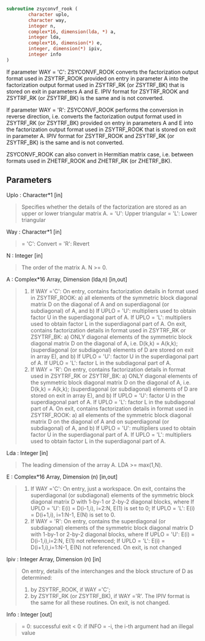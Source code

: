 ```fortran
subroutine zsyconvf_rook (
		character uplo,
		character way,
		integer n,
		complex*16, dimension(lda, *) a,
		integer lda,
		complex*16, dimension(*) e,
		integer, dimension(*) ipiv,
		integer info
)
```
 If parameter WAY = 'C':
 ZSYCONVF_ROOK converts the factorization output format used in
 ZSYTRF_ROOK provided on entry in parameter A into the factorization
 output format used in ZSYTRF_RK (or ZSYTRF_BK) that is stored
 on exit in parameters A and E. IPIV format for ZSYTRF_ROOK and
 ZSYTRF_RK (or ZSYTRF_BK) is the same and is not converted.

 If parameter WAY = 'R':
 ZSYCONVF_ROOK performs the conversion in reverse direction, i.e.
 converts the factorization output format used in ZSYTRF_RK
 (or ZSYTRF_BK) provided on entry in parameters A and E into
 the factorization output format used in ZSYTRF_ROOK that is stored
 on exit in parameter A. IPIV format for ZSYTRF_ROOK and
 ZSYTRF_RK (or ZSYTRF_BK) is the same and is not converted.

 ZSYCONVF_ROOK can also convert in Hermitian matrix case, i.e. between
 formats used in ZHETRF_ROOK and ZHETRF_RK (or ZHETRF_BK).

## Parameters
Uplo : Character*1 [in]
> Specifies whether the details of the factorization are
> stored as an upper or lower triangular matrix A.
> = 'U':  Upper triangular
> = 'L':  Lower triangular

Way : Character*1 [in]
> = 'C': Convert
> = 'R': Revert

N : Integer [in]
> The order of the matrix A.  N >= 0.

A : Complex*16 Array, Dimension (lda,n) [in,out]
> 1) If WAY ='C':
> On entry, contains factorization details in format used in
> ZSYTRF_ROOK:
> a) all elements of the symmetric block diagonal
> matrix D on the diagonal of A and on superdiagonal
> (or subdiagonal) of A, and
> b) If UPLO = 'U': multipliers used to obtain factor U
> in the superdiagonal part of A.
> If UPLO = 'L': multipliers used to obtain factor L
> in the superdiagonal part of A.
> On exit, contains factorization details in format used in
> ZSYTRF_RK or ZSYTRF_BK:
> a) ONLY diagonal elements of the symmetric block diagonal
> matrix D on the diagonal of A, i.e. D(k,k) = A(k,k);
> (superdiagonal (or subdiagonal) elements of D
> are stored on exit in array E), and
> b) If UPLO = 'U': factor U in the superdiagonal part of A.
> If UPLO = 'L': factor L in the subdiagonal part of A.
> 2) If WAY = 'R':
> On entry, contains factorization details in format used in
> ZSYTRF_RK or ZSYTRF_BK:
> a) ONLY diagonal elements of the symmetric block diagonal
> matrix D on the diagonal of A, i.e. D(k,k) = A(k,k);
> (superdiagonal (or subdiagonal) elements of D
> are stored on exit in array E), and
> b) If UPLO = 'U': factor U in the superdiagonal part of A.
> If UPLO = 'L': factor L in the subdiagonal part of A.
> On exit, contains factorization details in format used in
> ZSYTRF_ROOK:
> a) all elements of the symmetric block diagonal
> matrix D on the diagonal of A and on superdiagonal
> (or subdiagonal) of A, and
> b) If UPLO = 'U': multipliers used to obtain factor U
> in the superdiagonal part of A.
> If UPLO = 'L': multipliers used to obtain factor L
> in the superdiagonal part of A.

Lda : Integer [in]
> The leading dimension of the array A.  LDA >= max(1,N).

E : Complex*16 Array, Dimension (n) [in,out]
> 1) If WAY ='C':
> On entry, just a workspace.
> On exit, contains the superdiagonal (or subdiagonal)
> elements of the symmetric block diagonal matrix D
> with 1-by-1 or 2-by-2 diagonal blocks, where
> If UPLO = 'U': E(i) = D(i-1,i), i=2:N, E(1) is set to 0;
> If UPLO = 'L': E(i) = D(i+1,i), i=1:N-1, E(N) is set to 0.
> 2) If WAY = 'R':
> On entry, contains the superdiagonal (or subdiagonal)
> elements of the symmetric block diagonal matrix D
> with 1-by-1 or 2-by-2 diagonal blocks, where
> If UPLO = 'U': E(i) = D(i-1,i),i=2:N, E(1) not referenced;
> If UPLO = 'L': E(i) = D(i+1,i),i=1:N-1, E(N) not referenced.
> On exit, is not changed

Ipiv : Integer Array, Dimension (n) [in]
> On entry, details of the interchanges and the block
> structure of D as determined:
> 1) by ZSYTRF_ROOK, if WAY ='C';
> 2) by ZSYTRF_RK (or ZSYTRF_BK), if WAY ='R'.
> The IPIV format is the same for all these routines.
> On exit, is not changed.

Info : Integer [out]
> = 0:  successful exit
> < 0:  if INFO = -i, the i-th argument had an illegal value

